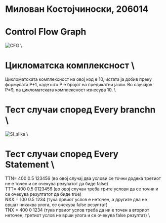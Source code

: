 # Милован Костојчиноски, 206014 

# Control Flow Graph 

![CFG](https://github.com/kostojchinoskim/SI_2024_lab2_206014/assets/93683541/d00a9dda-91fd-4a2c-837f-074147cdef39) \

# Цикломатска комплексност \
Цикломатската комплексност на овој код е 10, истата ја добив преку формулата P+1, каде што P е бројот на предикатни јазли. Во случајoв P=9, па цикломатската комплексност изнесува 10. \

# Тест случаи според Every branchn \

![SI_slika](https://github.com/kostojchinoskim/SI_2024_lab2_206014/assets/93683541/e036ce7f-0578-4460-8c2a-6f2b13a57597) \

# Тест случаи според Every Statement \


TTN= 400 0.5 123456 (во овој случај два услови се точни додека третиот не е точен и се очекува резулатот да биде false) \
TTT= 400 0.5 0123456 (во овој случан треба трите услови да се точни и се очекува резултатот да биде true) \
NXX = 100 0.5 1234 (тука првиот услов е неточен, а другите два не вршат никаква улога, се очекува false резултат) \
TNX = 400 0 1234 (тука првиот услов треба да ни е точен а вториот неточен, третиот услов не врши улога и се очекува false резултат) \
